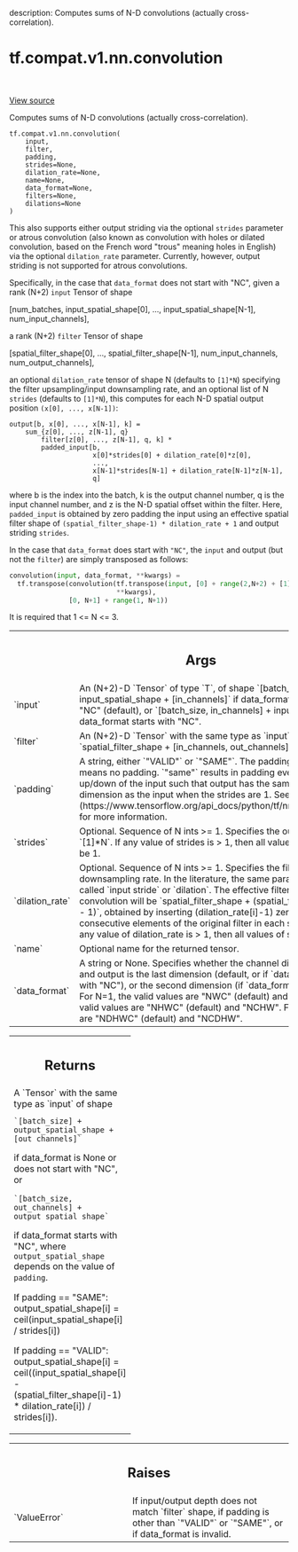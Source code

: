 description: Computes sums of N-D convolutions (actually cross-correlation).

<div itemscope itemtype="http://developers.google.com/ReferenceObject">
<meta itemprop="name" content="tf.compat.v1.nn.convolution" />
<meta itemprop="path" content="Stable" />
</div>

# tf.compat.v1.nn.convolution

<!-- Insert buttons and diff -->

<table class="tfo-notebook-buttons tfo-api nocontent" align="left">

</table>

<a target="_blank" class="external" href="/code/stable/tensorflow/python/ops/nn_ops.py">View source</a>



Computes sums of N-D convolutions (actually cross-correlation).


<pre class="devsite-click-to-copy prettyprint lang-py tfo-signature-link">
<code>tf.compat.v1.nn.convolution(
    input,
    filter,
    padding,
    strides=None,
    dilation_rate=None,
    name=None,
    data_format=None,
    filters=None,
    dilations=None
)
</code></pre>



<!-- Placeholder for "Used in" -->

This also supports either output striding via the optional `strides` parameter
or atrous convolution (also known as convolution with holes or dilated
convolution, based on the French word "trous" meaning holes in English) via
the optional `dilation_rate` parameter.  Currently, however, output striding
is not supported for atrous convolutions.

Specifically, in the case that `data_format` does not start with "NC", given
a rank (N+2) `input` Tensor of shape

  [num_batches,
   input_spatial_shape[0],
   ...,
   input_spatial_shape[N-1],
   num_input_channels],

a rank (N+2) `filter` Tensor of shape

  [spatial_filter_shape[0],
   ...,
   spatial_filter_shape[N-1],
   num_input_channels,
   num_output_channels],

an optional `dilation_rate` tensor of shape N (defaults to `[1]*N`) specifying
the filter upsampling/input downsampling rate, and an optional list of N
`strides` (defaults to `[1]*N`), this computes for each N-D spatial output
position `(x[0], ..., x[N-1])`:

```
output[b, x[0], ..., x[N-1], k] =
    sum_{z[0], ..., z[N-1], q}
        filter[z[0], ..., z[N-1], q, k] *
        padded_input[b,
                     x[0]*strides[0] + dilation_rate[0]*z[0],
                     ...,
                     x[N-1]*strides[N-1] + dilation_rate[N-1]*z[N-1],
                     q]
```

where b is the index into the batch, k is the output channel number, q is the
input channel number, and z is the N-D spatial offset within the filter. Here,
`padded_input` is obtained by zero padding the input using an effective
spatial filter shape of `(spatial_filter_shape-1) * dilation_rate + 1` and
output striding `strides`.

In the case that `data_format` does start with `"NC"`, the `input` and output
(but not the `filter`) are simply transposed as follows:

```python
convolution(input, data_format, **kwargs) =
  tf.transpose(convolution(tf.transpose(input, [0] + range(2,N+2) + [1]),
                           **kwargs),
               [0, N+1] + range(1, N+1))
```

It is required that 1 <= N <= 3.

<!-- Tabular view -->
 <table class="responsive fixed orange">
<colgroup><col width="214px"><col></colgroup>
<tr><th colspan="2"><h2 class="add-link">Args</h2></th></tr>

<tr>
<td>
`input`<a id="input"></a>
</td>
<td>
An (N+2)-D `Tensor` of type `T`, of shape
`[batch_size] + input_spatial_shape + [in_channels]` if data_format does
not start with "NC" (default), or
`[batch_size, in_channels] + input_spatial_shape` if data_format starts
with "NC".
</td>
</tr><tr>
<td>
`filter`<a id="filter"></a>
</td>
<td>
An (N+2)-D `Tensor` with the same type as `input` and shape
`spatial_filter_shape + [in_channels, out_channels]`.
</td>
</tr><tr>
<td>
`padding`<a id="padding"></a>
</td>
<td>
A string, either `"VALID"` or `"SAME"`. The padding algorithm.
`"valid"` means no padding. `"same"` results in padding evenly to
the left/right or up/down of the input such that output has the same
height/width dimension as the input when the strides are 1. See
[here](https://www.tensorflow.org/api_docs/python/tf/nn#notes_on_padding_2)
for more information.
</td>
</tr><tr>
<td>
`strides`<a id="strides"></a>
</td>
<td>
Optional.  Sequence of N ints >= 1.  Specifies the output stride.
Defaults to `[1]*N`.  If any value of strides is > 1, then all values of
dilation_rate must be 1.
</td>
</tr><tr>
<td>
`dilation_rate`<a id="dilation_rate"></a>
</td>
<td>
Optional.  Sequence of N ints >= 1.  Specifies the filter
upsampling/input downsampling rate.  In the literature, the same parameter
is sometimes called `input stride` or `dilation`.  The effective filter
size used for the convolution will be `spatial_filter_shape +
(spatial_filter_shape - 1) * (rate - 1)`, obtained by inserting
(dilation_rate[i]-1) zeros between consecutive elements of the original
filter in each spatial dimension i.  If any value of dilation_rate is > 1,
then all values of strides must be 1.
</td>
</tr><tr>
<td>
`name`<a id="name"></a>
</td>
<td>
Optional name for the returned tensor.
</td>
</tr><tr>
<td>
`data_format`<a id="data_format"></a>
</td>
<td>
A string or None.  Specifies whether the channel dimension of
the `input` and output is the last dimension (default, or if `data_format`
does not start with "NC"), or the second dimension (if `data_format`
starts with "NC").  For N=1, the valid values are "NWC" (default) and
"NCW".  For N=2, the valid values are "NHWC" (default) and "NCHW".
For N=3, the valid values are "NDHWC" (default) and "NCDHW".
</td>
</tr>
</table>



<!-- Tabular view -->
 <table class="responsive fixed orange">
<colgroup><col width="214px"><col></colgroup>
<tr><th colspan="2"><h2 class="add-link">Returns</h2></th></tr>
<tr class="alt">
<td colspan="2">
A `Tensor` with the same type as `input` of shape

    `[batch_size] + output_spatial_shape + [out_channels]`

if data_format is None or does not start with "NC", or

    `[batch_size, out_channels] + output_spatial_shape`

if data_format starts with "NC",
where `output_spatial_shape` depends on the value of `padding`.

If padding == "SAME":
  output_spatial_shape[i] = ceil(input_spatial_shape[i] / strides[i])

If padding == "VALID":
  output_spatial_shape[i] =
    ceil((input_spatial_shape[i] -
          (spatial_filter_shape[i]-1) * dilation_rate[i])
         / strides[i]).
</td>
</tr>

</table>



<!-- Tabular view -->
 <table class="responsive fixed orange">
<colgroup><col width="214px"><col></colgroup>
<tr><th colspan="2"><h2 class="add-link">Raises</h2></th></tr>

<tr>
<td>
`ValueError`<a id="ValueError"></a>
</td>
<td>
If input/output depth does not match `filter` shape, if padding
is other than `"VALID"` or `"SAME"`, or if data_format is invalid.
</td>
</tr>
</table>

